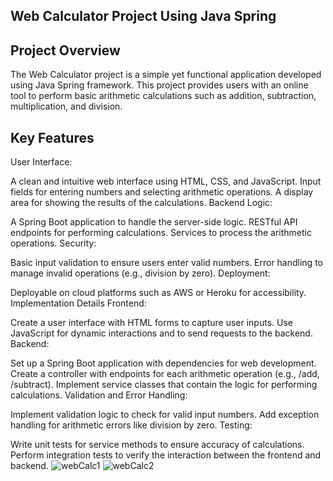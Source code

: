 ## Web Calculator Project Using Java Spring
## Project Overview
The Web Calculator project is a simple yet functional application developed using Java Spring framework. This project provides users with an online tool to perform basic arithmetic calculations such as addition, subtraction, multiplication, and division.

## Key Features
User Interface:

A clean and intuitive web interface using HTML, CSS, and JavaScript.
Input fields for entering numbers and selecting arithmetic operations.
A display area for showing the results of the calculations.
Backend Logic:

A Spring Boot application to handle the server-side logic.
RESTful API endpoints for performing calculations.
Services to process the arithmetic operations.
Security:

Basic input validation to ensure users enter valid numbers.
Error handling to manage invalid operations (e.g., division by zero).
Deployment:

Deployable on cloud platforms such as AWS or Heroku for accessibility.
Implementation Details
Frontend:

Create a user interface with HTML forms to capture user inputs.
Use JavaScript for dynamic interactions and to send requests to the backend.
Backend:

Set up a Spring Boot application with dependencies for web development.
Create a controller with endpoints for each arithmetic operation (e.g., /add, /subtract).
Implement service classes that contain the logic for performing calculations.
Validation and Error Handling:

Implement validation logic to check for valid input numbers.
Add exception handling for arithmetic errors like division by zero.
Testing:

Write unit tests for service methods to ensure accuracy of calculations.
Perform integration tests to verify the interaction between the frontend and backend.
![webCalc1](https://github.com/Niveditasri/My-Web-Calculator/assets/112811084/f3954c25-69c7-4035-b04c-e845d2b06500)
![webCalc2](https://github.com/Niveditasri/My-Web-Calculator/assets/112811084/b36f6b01-9b82-4a45-830d-f3a71858fc11)

